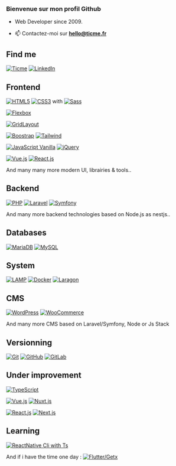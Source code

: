 ### Bienvenue sur mon profil Github

- Web Developer since 2009.

- 📫 Contactez-moi sur **hello@ticme.fr**

## Find me

[![Ticme](https://img.shields.io/badge/-Ticme-000?&logo=GitHub&logoColor=FFF)](https://ticme.fr)
[![LinkedIn](https://img.shields.io/badge/-LinkedIn-000?&logo=LinkedIn&logoColor=0A66C2)](https://fr.linkedin.com/in/lamerantmatthieu)

## Frontend

[![HTML5](https://img.shields.io/badge/-HTML5-000?&logo=HTML5&logoColor=E34F26)](https://www.w3.org/html/)
[![CSS3](https://img.shields.io/badge/-CSS3-000?&logo=CSS3&logoColor=1572B6)](https://developer.mozilla.org/fr/docs/Web/CSS)
with [![Sass](https://img.shields.io/badge/-Sass-000?&logo=Sass&logoColor=CC6699)](https://sass-lang.com)

[![Flexbox](https://img.shields.io/badge/-Flexbox-000?&logo=CSS3&logoColor=1572B6)](https://developer.mozilla.org/en-US/docs/Web/CSS/CSS_Flexible_Box_Layout/Basic_Concepts_of_Flexbox)

[![GridLayout](https://img.shields.io/badge/-GridLayout-000?&logo=CSS3&logoColor=1572B6)](https://developer.mozilla.org/en-US/docs/Web/CSS/CSS_Grid_Layout)

[![Boostrap](https://img.shields.io/badge/-Bootstrap-000?&logo=Bootstrap&logoColor=5a23c8)](https://getbootstrap.com/)
[![Tailwind](https://img.shields.io/badge/-TailwindCSS-000?&logo=TailwindCSS&logoColor=38BDF8)](https://tailwindcss.com/)

[![JavaScript Vanilla](https://img.shields.io/badge/-JavaScript-000?&logo=JavaScript&logoColor=F7DF1E)](https://developer.mozilla.org/en-US/docs/Web/JavaScript)
[![jQuery](https://img.shields.io/badge/-jQuery-000?&logo=jQuery&logoColor=0769ad)](https://jquery.com/)

[![Vue.js](https://img.shields.io/badge/-Vue.js-000?&logo=Vue.js&logoColor=4FC08D)](https://vuejs.org/)
[![React.js](https://img.shields.io/badge/-React.js-000?&logo=React&logoColor=61dafb)](https://reactjs.org/)

And many many more modern UI, librairies & tools..

## Backend

[![PHP](https://img.shields.io/badge/-PHP-000?&logo=PHP&logoColor=777BB4)](https://www.php.net)
[![Laravel](https://img.shields.io/badge/-Laravel-000?&logo=Laravel&logoColor=f9322c)](https://laravel.com/)
[![Symfony](https://img.shields.io/badge/-Symfony-000?&logo=Symfony&logoColor=FFF)](https://symfony.com)

And many more backend technologies based on Node.js as nestjs..


## Databases

[![MariaDB](https://img.shields.io/badge/-MariaDB-000?&logo=MariaDB&logoColor=003545)](https://mariadb.org/)
[![MySQL](https://img.shields.io/badge/-MySQL-000?&logo=MySQL&logoColor=4479A1)](https://www.mysql.com/)


## System 

[![LAMP](https://img.shields.io/badge/-Linux-000?&logo=Linux&logoColor=FCC624)](https://www.linux.org/)
[![Docker](https://img.shields.io/badge/-Docker-000?&logo=Docker&logoColor=0073ec)](https://www.docker.com/)
[![Laragon](https://img.shields.io/badge/-Laragon-000?&logo=Laragon&logoColor=0073ec)](https://laragon.org/)


## CMS

[![WordPress](https://img.shields.io/badge/-WordPress-000?&logo=WordPress&logoColor=FFF)](https://wordpress.com/)
[![WooCommerce](https://img.shields.io/badge/-WooCommerce-000?&logo=WooCommerce&logoColor=FFF)](https://woocommerce.com/)

And many more CMS based on Laravel/Symfony, Node or Js Stack


## Versionning

[![Git](https://img.shields.io/badge/-Git-000?&logo=Git&logoColor=F05032)](https://git-scm.com/)
[![GitHub](https://img.shields.io/badge/-GitHub-000?&logo=GitHub&logoColor=FFF)](https://www.github.com/)
[![GitLab](https://img.shields.io/badge/-GitLab-000?&logo=GitLab&logoColor=FC6D26)](https://www.gitlab.com/)


## Under improvement

[![TypeScript](https://img.shields.io/badge/-TypeScript-000?&logo=TypeScript&logoColor=3178c6)](https://www.typescriptlang.org/)

[![Vue.js](https://img.shields.io/badge/-Vue.js-000?&logo=Vue.js&logoColor=4FC08D)](https://vuejs.org/)
[![Nuxt.js](https://img.shields.io/badge/-Nuxt.js-000?&logo=Nuxt.js&logoColor=00DC82)](https://nuxtjs.org/)

[![React.js](https://img.shields.io/badge/-React.js-000?&logo=React&logoColor=61dafb)](https://reactjs.org/)
[![Next.js](https://img.shields.io/badge/-Next.js-000?&logo=Next.js&logoColor=FFF)](https://nextjs.org/)


## Learning

[![ReactNative Cli with Ts](https://img.shields.io/badge/-ReactNative-000?&logo=React&logoColor=61dafb)](https://reactnative.dev/)

And if i have the time one day : [![Flutter/Getx](https://img.shields.io/badge/-Flutter-Getx-000?&logo=Flutter&logoColor=FFF)](https://pub.dev/packages/get)
